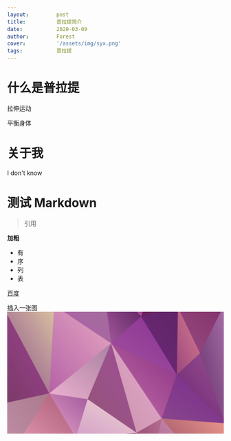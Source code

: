 ```yaml
---
layout:         post
title:          普拉提简介
date:           2020-03-09
author:         Forest
cover:          '/assets/img/syx.png'
tags:           普拉提
---
```


# 什么是普拉提
拉伸运动

平衡身体

# 关于我

I don't know

# 测试 Markdown

> 引用

**加粗**

- 有
- 序
- 列
- 表

[百度](www.baidu.com)

插入一张图
![hero.jpg](https://raw.githubusercontent.com/18642870203/18642870203.github.io/master/assets/img/hero.png)
